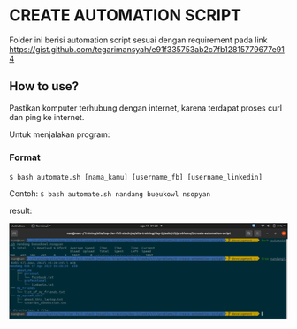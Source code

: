 # CREATE AUTOMATION SCRIPT
Folder ini berisi automation script sesuai dengan requirement pada link https://gist.github.com/tegarimansyah/e91f335753ab2c7fb12815779677e914

## How to use?
Pastikan komputer terhubung dengan internet, karena terdapat proses curl dan ping ke internet.

Untuk menjalakan program:

### Format
`$ bash automate.sh [nama_kamu] [username_fb] [username_linkedin]`

Contoh: `$ bash automate.sh nandang bueukowl nsopyan`

result:

![automate](https://github.com/netng/alta-training/blob/development/day-2/tasks/cli/problems/2-create-automation-script/assets/automate.png)